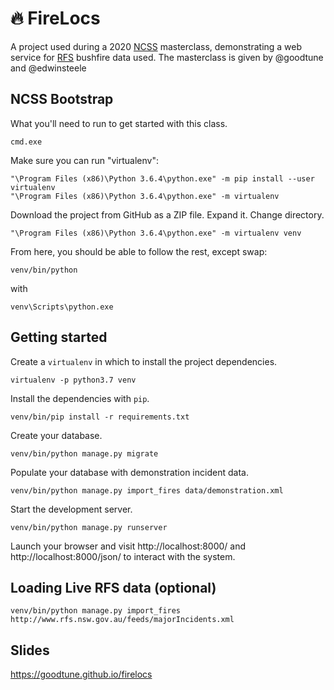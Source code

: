 # 🔥 FireLocs

A project used during a 2020 [NCSS](https://ncss.edu.au/summer-school) masterclass, demonstrating a web service for [RFS](https://www.rfs.nsw.gov.au) bushfire data used. The masterclass is given by @goodtune and @edwinsteele

## NCSS Bootstrap

What you'll need to run to get started with this class.

    cmd.exe

Make sure you can run "virtualenv":

    "\Program Files (x86)\Python 3.6.4\python.exe" -m pip install --user virtualenv
    "\Program Files (x86)\Python 3.6.4\python.exe" -m virtualenv

Download the project from GitHub as a ZIP file. Expand it. Change directory.

    "\Program Files (x86)\Python 3.6.4\python.exe" -m virtualenv venv
    
From here, you should be able to follow the rest, except swap:

    venv/bin/python

with

    venv\Scripts\python.exe

## Getting started

Create a `virtualenv` in which to install the project dependencies.

    virtualenv -p python3.7 venv

Install the dependencies with `pip`.

    venv/bin/pip install -r requirements.txt

Create your database.

    venv/bin/python manage.py migrate

Populate your database with demonstration incident data.

    venv/bin/python manage.py import_fires data/demonstration.xml

Start the development server.

    venv/bin/python manage.py runserver

Launch your browser and visit http://localhost:8000/ and http://localhost:8000/json/ to interact with the system.

## Loading Live RFS data (optional)

    venv/bin/python manage.py import_fires http://www.rfs.nsw.gov.au/feeds/majorIncidents.xml

## Slides

   <https://goodtune.github.io/firelocs>
